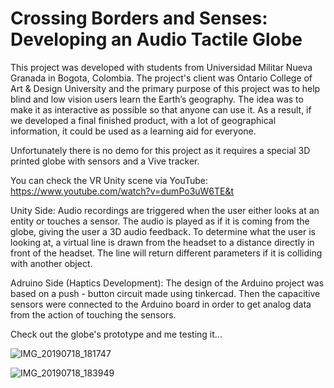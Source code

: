 # Crossing Borders and Senses: Developing an Audio Tactile Globe
This project was developed with students from Universidad Militar Nueva Granada in Bogota, Colombia. The project's client was Ontario College of Art & Design University and the primary purpose of this project was to help blind and low vision users learn the Earth’s geography. The idea was to make it as interactive as possible so that anyone can use it. 
As a result, if we developed a final finished product, with a lot of geographical information, it could be used as a learning aid for everyone.

Unfortunately there is no demo for this project as it requires a special 3D printed globe with sensors and a Vive tracker.

You can check the VR Unity scene via YouTube: https://www.youtube.com/watch?v=dumPo3uW6TE&t

Unity Side: Audio recordings are triggered when the user either looks at an entity or touches a sensor. The audio is played as if it is coming from the globe, giving the user a 3D audio feedback.
To determine what the user is looking at, a virtual line is drawn from the headset to a distance directly in front of the headset. The line will return different parameters if it is colliding with another object.

Adruino Side (Haptics Development): The design of the Arduino project was based on a push - button circuit made using tinkercad. Then the capacitive sensors were connected to the Arduino board in order to get analog data from the action of touching the sensors.
      
Check out the globe's prototype and me testing it... 

![IMG_20190718_181747](https://user-images.githubusercontent.com/52897993/128757799-56a09a42-12ac-4493-a179-ffeac4ba92e0.jpg)

![IMG_20190718_183949](https://user-images.githubusercontent.com/52897993/128757815-a14a0f80-a266-4bf9-b52e-6606784227aa.jpg)





 
